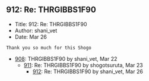 ## 912: Re: THRGIBBS1F90

- Title: 912: Re: THRGIBBS1F90
- Author: shani_vet
- Date: Mar 26
```
Thank you so much for this Shogo
```

- [908](0908.md): THRGIBBS1F90 by shani_vet, Mar 22
    - [911](0911.md): Re: THRGIBBS1F90 by shogotsuruta, Mar 23
        - [912](0912.md): Re: THRGIBBS1F90 by shani_vet, Mar 26
